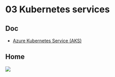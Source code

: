 # 03 Kubernetes services

## Doc
* [Azure Kubernetes Service (AKS)](https://docs.microsoft.com/en-ca/azure/aks/intro-kubernetes)

## Home
[<img src="https://i.imgur.com/2zfOxgU.png">](https://i.imgur.com/2zfOxgU.png)
